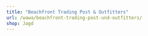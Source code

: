 ```yaml
---
title: "Beachfront Trading Post & Outfitters"
url: /wawa/beachfront-trading-post-und-outfitters/
shop: Jagd
---
```

